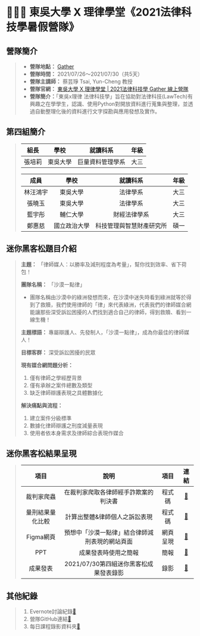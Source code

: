 # 👨🏻‍⚖️ 東吳大學 X 理律學堂《2021法律科技學暑假營隊》
## 營隊簡介
> * **營隊地點：** [Gather](https://reurl.cc/dGOAnD)
> * **營隊時間：** 2021/07/26～2021/07/30（共5天） 
> * **營隊主講師：** 蔡芸琤 Tsai, Yun-Cheng 教授
> * **營隊官網：** [東吳大學 X 理律學堂 | 2021法律科技學 Gather 線上營隊](https://sites.google.com/view/lawtechscu)  
> * **營隊簡介：**「東吳x理律 法律科技學」旨在協助對法律科技(LawTech)有興趣之在學學生，認識、使用Python對開放資料進行蒐集與整理，並透過自動整理化後的資料進行文字探勘與應用發想及實作。

## 第四組簡介
> |   組長   |     學校    |       就讀科系        |   年級  |
> | :------: | :--------: |   :-------------:   | :-----: |
> |  張培莉 |    東吳大學  |     巨量資料管理學系    | 大三 |
> 
> |   成員   |     學校    |       就讀科系        |   年級  |
> | :------: | :--------: |   :-------------:   | :-----: |
> | 林汪鴻宇 |    東吳大學  |       法律學系        | 大三 |
> |  張曉玉  |    東吳大學  |       法律學系        | 大三 |
> |  藍宇彤  |    輔仁大學  |      財經法律學系      | 大三 |
> |  鄭惠慈  |  國立政治大學 | 科技管理與智慧財產研究所 | 碩一 |

## 迷你黑客松題目介紹
>  **主題：** 「律師媒人：以勝率及減刑程度為考量」，幫你找到效率、省下荷包！
>  
>  **團隊名稱：** 「沙漠一點律」
> - 團隊名稱由沙漠中的綠洲發想而來，在沙漠中迷失時看到綠洲就等於得到了救贖，我們使用律師的「律」來代表綠洲，代表我們的律師媒合網能讓那些深受訴訟困擾的人們找到適合自己的律師，得到救贖、看到一線生機！
> 
> **主題標語：** 專屬辯護人、先發制人，「沙漠一點律」，成為你最佳的律師媒人！
> 
> **目標客群：** 深受訴訟困擾的民眾
> 
> **現有媒合網問題分析：**
> 1. 僅有律師之學經歷背景
> 2. 僅有承辦之案件總數及類型
> 3. 缺乏律師辯護表現之具體數據化
> 
> **解決痛點與流程：**
> 1. 建立案件分級標準
> 2. 數據化律師辯護之刑度減量表現
> 3. 使用者依本身需求及律師綜合表現作媒合

## 迷你黑客松結果呈現
> |   項目   |     說明    |   項目   |       連結        | 
> | :------: | :--------: | :--------: |   :---------:   |
> |   裁判家爬蟲    |  在裁判家爬取各律師經手詐欺案的判決書   |   程式碼   |   [🔗](https://github.com/peilichang/LawTech/blob/main/沙漠一點律%20-%20程式碼整理/沙漠一點律%20-%20裁判家爬蟲.ipynb)    |
> |   量刑結果量化比較    |   計算出整體&律師個人之訴訟表現    |   程式碼   |  [🔗](https://github.com/peilichang/LawTech/blob/main/沙漠一點律%20-%20程式碼整理/沙漠一點律%20-%20各律師減刑表現計算.ipynb)     |
> |   Figma網頁    |   預想中「沙漠一點律」結合律師減刑表現的網站頁面    |   網頁呈現   |  [🔗](https://www.figma.com/file/6dwmHjK8BikO7hAwNu6hHV/%E5%BE%8B%E5%B8%AB%E7%B6%B2%E9%A0%81?node-id=0%3A1)     |
> |   PPT    |   成果發表時使用之簡報    |   簡報   |  [🔗](https://github.com/peilichang/LawTech/blob/main/律師媒人：%20以勝率及減刑程度為考量.pdf)    |
> |   成果發表   |   2021/07/30第四組迷你黑客松成果發表錄影    |   錄影   |  [🔗](https://drive.google.com/file/d/1DeMZQftYutPvFSjMyZOH9MbgzSnpcqYp/view?usp=sharing)|

## 其他紀錄
> 1. Evernote討論紀錄[🔫](https://www.evernote.com/shard/s469/client/snv?noteGuid=e97bb5a7-2714-be81-5d01-4f0690247682&noteKey=5b0b4cf7e7f7b17719562fab917f72c2&sn=https%3A%2F%2Fwww.evernote.com%2Fshard%2Fs469%2Fsh%2Fe97bb5a7-2714-be81-5d01-4f0690247682%2F5b0b4cf7e7f7b17719562fab917f72c2&title=2021%25E6%25B3%2595%25E5%25BE%258B%25E7%25A7%2591%25E6%258A%2580%2B%25E9%25BB%2591%25E5%25AE%25A2%25E6%259D%25BE%25EF%25BC%259A%25E6%25A7%258B%25E6%2583%25B3%25281%2529)
> 2. 營隊GitHub連結[🔫](https://github.com/pecu/LawTech)
> 3. 每日課程錄影資料夾[🔫](https://drive.google.com/drive/u/0/folders/1eqDsDTEfimHUrOysVGGXGZDqoG_Nyyal)
